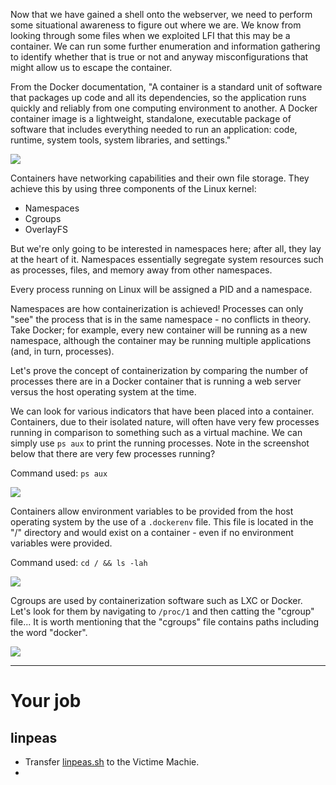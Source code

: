 Now that we have gained a shell onto the webserver, we need to perform some situational awareness to figure out where we are. We know from looking through some files when we exploited LFI that this may be a container. We can run some further enumeration and information gathering to identify whether that is true or not and anyway misconfigurations that might allow us to escape the container.  

From the Docker documentation, "A container is a standard unit of software that packages up code and all its dependencies, so the application runs quickly and reliably from one computing environment to another. A Docker container image is a lightweight, standalone, executable package of software that includes everything needed to run an application: code, runtime, system tools, system libraries, and settings."  

![](https://i.imgur.com/2oFwU49.png)  

Containers have networking capabilities and their own file storage. They achieve this by using three components of the Linux kernel:

- Namespaces
- Cgroups
- OverlayFS

But we're only going to be interested in namespaces here; after all, they lay at the heart of it. Namespaces essentially segregate system resources such as processes, files, and memory away from other namespaces.  

Every process running on Linux will be assigned a PID and a namespace.

Namespaces are how containerization is achieved! Processes can only "see" the process that is in the same namespace - no conflicts in theory. Take Docker; for example, every new container will be running as a new namespace, although the container may be running multiple applications (and, in turn, processes).  

Let's prove the concept of containerization by comparing the number of processes there are in a Docker container that is running a web server versus the host operating system at the time.  

We can look for various indicators that have been placed into a container. Containers, due to their isolated nature, will often have very few processes running in comparison to something such as a virtual machine. We can simply use `ps aux` to print the running processes. Note in the screenshot below that there are very few processes running?

Command used: `ps aux` 

![](https://i.imgur.com/NkdQRCE.png)  

Containers allow environment variables to be provided from the host operating system by the use of a `.dockerenv` file. This file is located in the "/" directory and would exist on a container - even if no environment variables were provided.

Command used: `cd / && ls -lah`

![](https://i.imgur.com/YbH0rGm.png)  

Cgroups are used by containerization software such as LXC or Docker. Let's look for them by navigating to `/proc/1` and then catting the "cgroup" file... It is worth mentioning that the "cgroups" file contains paths including the word "docker".

![](https://i.imgur.com/LxU3w2p.png)


---

# Your job

## linpeas

- Transfer [linpeas.sh](https://github.com/peass-ng/PEASS-ng/tree/master/linPEAS) to the Victime Machie.
- 

